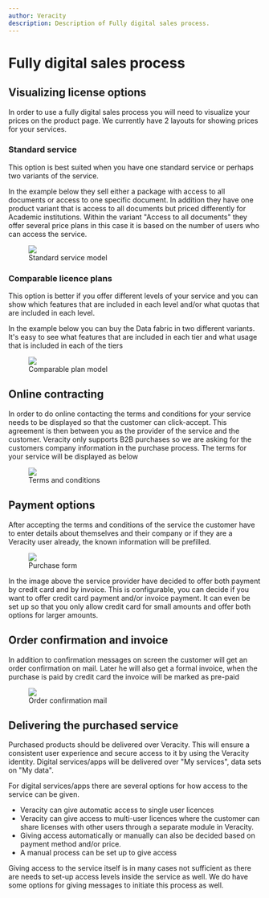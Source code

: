 ```yaml
---
author: Veracity
description: Description of Fully digital sales process.
---
```


# Fully digital sales process

## Visualizing license options
In order to use a fully digital sales process you will need to visualize your prices on the product page. We currently have 2 layouts for showing prices for your services.
### Standard service
This option is best suited when you have one standard service or perhaps two variants of the service.

In the example below they sell either a package with access to all documents or access to one specific document. In addition they have one product variant that is access to all documents but priced differently for Academic institutions.
Within the variant "Access to all documents" they offer several price plans in this case it is based on the number of users who can access the service.
<figure>
	<img src="assets/OilAndGasStandardsExamplePriceModel.png"/>
	<figcaption>Standard service model</figcaption>
</figure>

### Comparable licence plans
This option is better if you offer different levels of your service and you can show which features that are included in each level and/or what quotas that are included in each level.

In the example below you can buy the Data fabric in two different variants. It's easy to see what features that are included in each tier and what usage that is included in each of the tiers

<figure>
	<img src="assets/DataFabricExamplePriceModel.png"/>
	<figcaption>Comparable plan model</figcaption>
</figure>


## Online contracting
In order to do online contacting the terms and conditions for your service needs to be displayed  so that the customer can click-accept. This agreement is then between you as the provider of the service and the customer. Veracity only supports B2B purchases so we are asking for the customers company information in the purchase process. The terms for your service will be displayed as below

<figure>
	<img src="assets/ServiceTerms.png"/>
	<figcaption>Terms and conditions</figcaption>
</figure>


## Payment options

After accepting the terms and conditions of the service the customer have to enter details about themselves and their company or if they are a Veracity user already, the known information will be prefilled.

<figure>
	<img src="assets/PurchaseForm.png"/>
	<figcaption>Purchase form</figcaption>
</figure>


In the image above the service provider have decided to offer both payment by credit card and by invoice. This is configurable, you can decide if you want to offer credit card payment and/or invoice payment. It can even be set up so that you only allow credit card for small amounts and offer both options for larger amounts.

 ## Order confirmation and invoice
 In addition to confirmation messages on screen the customer will get an order confirmation on mail. Later he will also get a formal invoice, when the purchase is paid by credit card the invoice will be marked as pre-paid

<figure>
	<img src="assets/OrderConfirmation.png"/>
	<figcaption>Order confirmation mail</figcaption>
</figure>

## Delivering the purchased service
Purchased products should be delivered over Veracity. This will ensure a consistent user experience and secure access to it by using the Veracity identity. Digital services/apps will be delivered over "My services", data sets on "My data". 

For digital services/apps there are several options for how access to the service can be given. 
- Veracity can give automatic access to single user licences
- Veracity can give access to multi-user licences where the customer can share licenses with other users through a separate module in Veracity. 
- Giving access automatically or manually can also be decided based on payment method and/or price.
- A manual process can be set up to give access

Giving access to the service itself is in many cases not sufficient as there are needs to set-up access levels inside the service as well. We do have some options for giving messages to initiate this process as well. 
